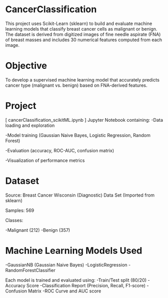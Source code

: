 # CancerClassification
This project uses Scikit-Learn (sklearn) to build and evaluate machine learning models that classify breast cancer cells as malignant or benign. The dataset is derived from digitized images of fine needle aspirate (FNA) of breast masses and includes 30 numerical features computed from each image.


# Objective
To develop a supervised machine learning model that accurately predicts cancer type (malignant vs. benign) based on FNA-derived features.

# Project
[ cancerClassification_scikitML.ipynb ] 
Jupyter Notebook containing:
-Data loading and exploration

-Model training (Gaussian Naive Bayes, Logistic Regression, Random Forest)

-Evaluation (accuracy, ROC-AUC, confusion matrix)

-Visualization of performance metrics


# Dataset
Source: Breast Cancer Wisconsin (Diagnostic) Data Set (Imported from sklearn)

Samples: 569

Classes:

-Malignant (212)
-Benign (357)


# Machine Learning Models Used

-GaussianNB (Gaussian Naive Bayes)
-LogisticRegression
-RandomForestClassifier

Each model is trained and evaluated using:
-Train/Test split (80/20)
-Accuracy Score
-Classification Report (Precision, Recall, F1-score)
-Confusion Matrix
-ROC Curve and AUC score
